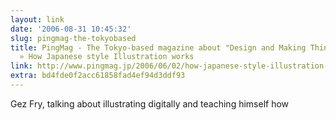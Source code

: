 ```yaml
---
layout: link
date: '2006-08-31 10:45:32'
slug: pingmag-the-tokyobased
title: PingMag - The Tokyo-based magazine about "Design and Making Things" » Archive
  » How Japanese style Illustration works
link: http://www.pingmag.jp/2006/06/02/how-japanese-style-illustration-works/
extra: bd4fde0f2acc61858fad4ef94d3ddf93
---
```


Gez Fry, talking about illustrating digitally and teaching himself how